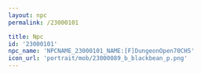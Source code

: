 ```yaml
---
layout: npc
permalink: /23000101

title: Npc
id: '23000101'
npc_name: 'NPCNAME_23000101_NAME:[F]DungeonOpen70CH5'
icon_url: 'portrait/mob/23000089_b_blackbean_p.png'
---
```

